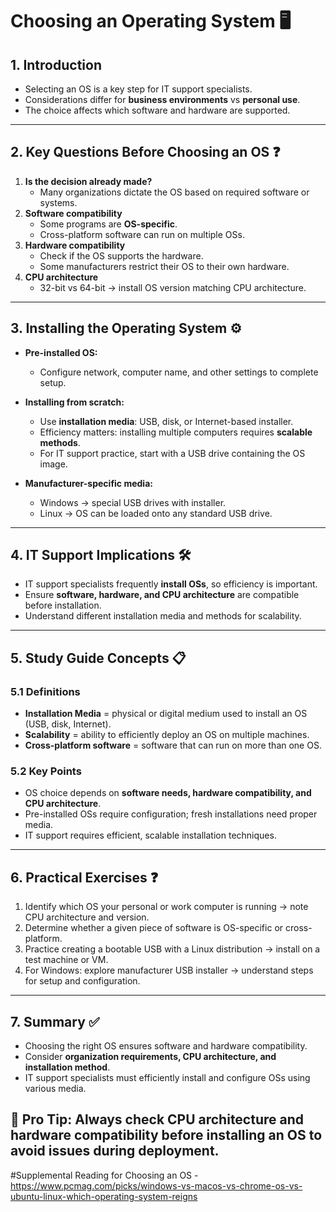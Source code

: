 # Choosing an Operating System 🖥️

## 1. Introduction
- Selecting an OS is a key step for IT support specialists.  
- Considerations differ for **business environments** vs **personal use**.  
- The choice affects which software and hardware are supported.

---

## 2. Key Questions Before Choosing an OS ❓
1. **Is the decision already made?**  
   - Many organizations dictate the OS based on required software or systems.  
2. **Software compatibility**  
   - Some programs are **OS-specific**.  
   - Cross-platform software can run on multiple OSs.  
3. **Hardware compatibility**  
   - Check if the OS supports the hardware.  
   - Some manufacturers restrict their OS to their own hardware.  
4. **CPU architecture**  
   - 32-bit vs 64-bit → install OS version matching CPU architecture.  

---

## 3. Installing the Operating System ⚙️

- **Pre-installed OS:**  
  - Configure network, computer name, and other settings to complete setup.  

- **Installing from scratch:**  
  - Use **installation media**: USB, disk, or Internet-based installer.  
  - Efficiency matters: installing multiple computers requires **scalable methods**.  
  - For IT support practice, start with a USB drive containing the OS image.  

- **Manufacturer-specific media:**  
  - Windows → special USB drives with installer.  
  - Linux → OS can be loaded onto any standard USB drive.  

---

## 4. IT Support Implications 🛠️
- IT support specialists frequently **install OSs**, so efficiency is important.  
- Ensure **software, hardware, and CPU architecture** are compatible before installation.  
- Understand different installation media and methods for scalability.  

---

## 5. Study Guide Concepts 📋

### 5.1 Definitions
- **Installation Media** = physical or digital medium used to install an OS (USB, disk, Internet).  
- **Scalability** = ability to efficiently deploy an OS on multiple machines.  
- **Cross-platform software** = software that can run on more than one OS.  

### 5.2 Key Points
- OS choice depends on **software needs, hardware compatibility, and CPU architecture**.  
- Pre-installed OSs require configuration; fresh installations need proper media.  
- IT support requires efficient, scalable installation techniques.  

---

## 6. Practical Exercises ❓
1. Identify which OS your personal or work computer is running → note CPU architecture and version.  
2. Determine whether a given piece of software is OS-specific or cross-platform.  
3. Practice creating a bootable USB with a Linux distribution → install on a test machine or VM.  
4. For Windows: explore manufacturer USB installer → understand steps for setup and configuration.  

---

## 7. Summary ✅
- Choosing the right OS ensures software and hardware compatibility.  
- Consider **organization requirements, CPU architecture, and installation method**.  
- IT support specialists must efficiently install and configure OSs using various media.  

🔑 **Pro Tip:** Always check CPU architecture and hardware compatibility before installing an OS to avoid issues during deployment.
---
#Supplemental Reading for Choosing an OS
-https://www.pcmag.com/picks/windows-vs-macos-vs-chrome-os-vs-ubuntu-linux-which-operating-system-reigns
